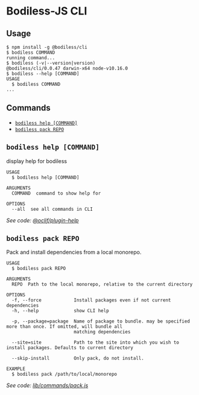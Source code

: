 # Bodiless-JS CLI

## Usage
<!-- usage -->
```sh-session
$ npm install -g @bodiless/cli
$ bodiless COMMAND
running command...
$ bodiless (-v|--version|version)
@bodiless/cli/0.0.47 darwin-x64 node-v10.16.0
$ bodiless --help [COMMAND]
USAGE
  $ bodiless COMMAND
...
```
<!-- usagestop -->

## Commands
<!-- commands -->
* [`bodiless help [COMMAND]`](#bodiless-help-command)
* [`bodiless pack REPO`](#bodiless-pack-repo)

## `bodiless help [COMMAND]`

display help for bodiless

```
USAGE
  $ bodiless help [COMMAND]

ARGUMENTS
  COMMAND  command to show help for

OPTIONS
  --all  see all commands in CLI
```

_See code: [@oclif/plugin-help](https://github.com/oclif/plugin-help/blob/v2.2.3/src/commands/help.ts)_

## `bodiless pack REPO`

Pack and install dependencies from a local monorepo.

```
USAGE
  $ bodiless pack REPO

ARGUMENTS
  REPO  Path to the local monorepo, relative to the current directory

OPTIONS
  -f, --force            Install packages even if not current dependencies
  -h, --help             show CLI help

  -p, --package=package  Name of package to bundle. may be specified more than once. If omitted, will bundle all
                         matching dependencies

  --site=site            Path to the site into which you wish to install packages. Defaults to current directory

  --skip-install         Only pack, do not install.

EXAMPLE
  $ bodiless pack /path/to/local/monorepo
```

_See code: [lib/commands/pack.js](https://github.com/johnsonandjohnson/bodiless-js/blob/v0.0.39/lib/commands/pack.js)_
<!-- commandsstop -->
